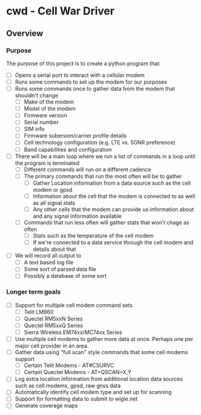 # cwd - Cell War Driver

## Overview

### Purpose

The purpose of this project is to create a python program that:

- [ ] Opens a serial port to interact with a cellular modem
- [ ] Runs some commands to set up the modem for our purposes
- [ ] Runs some commands once to gather data from the modem that shouldn't change
  - [ ] Make of the modem
  - [ ] Model of the modem
  - [ ] Firmware version
  - [ ] Serial number
  - [ ] SIM info
  - [ ] Firmware subersion/carrier profile details
  - [ ] Cell technology configuration (e.g. LTE vs. 5GNR preference)
  - [ ] Band capabilities and configuration
- [ ] There will be a main loop where we run a list of commands in a loop until the program is terminated
  - [ ] Different commands will run on a different cadence
  - [ ] The primary commands that run the most often will be to gather
    - [ ] Gather Location information from a data source such as the cell modem or gpsd
    - [ ] Information about the cell that the modem is connected to as well as all signal stats
    - [ ] Any other cells that the modem can provide us information about and any signal information available
  - [ ] Commands that run less often will gather stats that won't chage as often
    - [ ] Stats such as the temperature of the cell modem
    - [ ] If we're connected to a data service through the cell modem and details about that
- [ ] We will record all output to
  - [ ] A text based log file
  - [ ] Some sort of parsed data file
  - [ ] Possibly a database of some sort

### Longer term goals

- [ ] Support for multiple cell modem command sets
  - [ ] Telit LM960
  - [ ] Quectel RM5xxN Series
  - [ ] Quectel RM5xxQ Series
  - [ ] Sierra Wireless EM74xx/MC74xx Series
- [ ] Use multiple cell modems to gather more data at once. Perhaps one per major cell provider in an area.
- [ ] Gather data using "full scan" style commands that some cell modems support
  - [ ] Certain Telit Modems - AT#CSURVC
  - [ ] Certain Quectel Modems - AT+QSCAN=X,Y
- [ ] Log extra location information from additional location data sources such as cell modems, gpsd, raw gnss data
- [ ] Automatically identify cell modem type and set up for scanning
- [ ] Support for formatting data to submit to wigle.net
- [ ] Generate coverage maps

